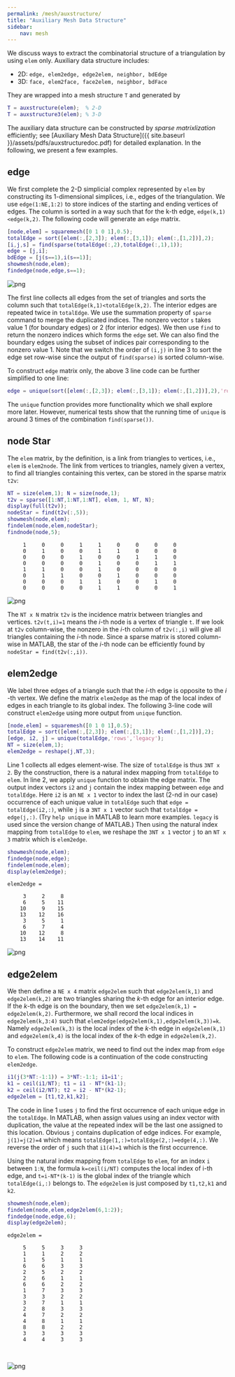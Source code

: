 ```yaml
---
permalink: /mesh/auxstructure/
title: "Auxiliary Mesh Data Structure"
sidebar:
    nav: mesh
---
```



We discuss ways to extract the combinatorial structure of a triangulation by using `elem`  only. Auxiliary data structure includes: 
- 2D: `edge, elem2edge, edge2elem, neighbor, bdEdge`
- 3D: `face, elem2face, face2elem, neighbor, bdFace`

They are wrapped into a mesh structure `T` and generated by
```matlab
T = auxstructure(elem);  % 2-D
T = auxstructure3(elem); % 3-D
```

The auxiliary data structure can be constructed by *sparse matrixlization* efficiently; see [Auxiliary Mesh Data Structure]({{ site.baseurl }}/assets/pdfs/auxstructuredoc.pdf) for detailed explanation. In the following, we present a few examples.

## edge
We first complete the 2-D simplicial complex represented by `elem` by constructing its 1-dimensional simplices, i.e., edges of the triangulation. We use `edge(1:NE,1:2)` to store indices of the starting and ending vertices of edges. The column is sorted in a way such that for the k-th edge, `edge(k,1)<edge(k,2)`. The following code will generate an `edge` matrix. 

```matlab
[node,elem] = squaremesh([0 1 0 1],0.5);
totalEdge = sort([elem(:,[2,3]); elem(:,[3,1]); elem(:,[1,2])],2);
[i,j,s] = find(sparse(totalEdge(:,2),totalEdge(:,1),1));
edge = [j,i]; 
bdEdge = [j(s==1),i(s==1)];
showmesh(node,elem);
findedge(node,edge,s==1);
```




![png]({{site.baseurl}}/assets/images/mesh/auxstructuredoc_4_0.png)
    


The first line collects all edges from the set of triangles and sorts the column such that `totalEdge(k,1)<totalEdge(k,2)`. The interior edges are repeated twice in `totalEdge`. We use the summation property of `sparse` command to merge the duplicated indices. The nonzero vector `s` takes value 1 (for boundary edges) or 2 (for interior edges). We then use `find` to return the nonzero indices which forms the `edge` set. We can also find the boundary edges using the subset of indices pair corresponding to the nonzero value 1. Note that we switch the order of `(i,j)` in line 3 to sort the edge set row-wise since the output of `find(sparse)` is sorted column-wise. 

To construct `edge` matrix only, the above 3 line code can be further simplified to one line:

````matlab
edge = unique(sort([elem(:,[2,3]); elem(:,[3,1]); elem(:,[1,2])],2),'rows');
````

The `unique` function provides more functionality which we shall explore more later. However, numerical tests show that the running time of `unique` is around 3 times of the combination `find(sparse())`. 

## node Star

The `elem` matrix, by the definition, is a link from triangles to vertices, i.e., `elem` is `elem2node`. The link from vertices to triangles, namely given a vertex, to find all triangles containing this vertex, can be stored in the sparse matrix `t2v`:


```matlab
NT = size(elem,1); N = size(node,1);
t2v = sparse([1:NT,1:NT,1:NT], elem, 1, NT, N);
display(full(t2v));
nodeStar = find(t2v(:,5));
showmesh(node,elem);
findelem(node,elem,nodeStar);
findnode(node,5);
```

         1     0     0     1     1     0     0     0     0
         0     1     0     0     1     1     0     0     0
         0     0     0     1     0     0     1     1     0
         0     0     0     0     1     0     0     1     1
         1     1     0     0     1     0     0     0     0
         0     1     1     0     0     1     0     0     0
         0     0     0     1     1     0     0     1     0
         0     0     0     0     1     1     0     0     1




![png]({{site.baseurl}}/assets/images/mesh/auxstructuredoc_8_1.png)
    


The `NT x N` matrix `t2v` is the incidence matrix between triangles and vertices. `t2v(t,i)=1` means the $i$​​-th node is a vertex of triangle `t`. If we look at `t2v` column-wise, the nonzero in the $i$-th column of `t2v(:,i)` will give all triangles containing the $i$-th node. Since a sparse matrix is stored column-wise in MATLAB, the star of the $i$​​-th node can be efficiently found by `nodeStar = find(t2v(:,i))`.

## elem2edge

We label three edges of a triangle such that the $i$​-th edge is opposite to the $i$​-th vertex. We define the matrix `elem2edge` as the map of the local index of edges in each triangle to its global index. The following 3-line code will construct `elem2edge` using more output from `unique` function.

```matlab
[node,elem] = squaremesh([0 1 0 1],0.5);
totalEdge = sort([elem(:,[2,3]); elem(:,[3,1]); elem(:,[1,2])],2);
[edge, i2, j] = unique(totalEdge,'rows','legacy');
NT = size(elem,1);
elem2edge = reshape(j,NT,3);
```

Line 1 collects all edges element-wise. The size of `totalEdge` is thus `3NT x 2`. By the construction, there is a natural index mapping from `totalEdge` to `elem`. In line 2, we apply `unique` function to obtain the edge matrix. The output index vectors `i2` and `j` contain the index mapping between `edge` and `totalEdge`. Here `i2` is an `NE x 1` vector to index the last (2-nd in our case) occurrence of each unique value in `totalEdge` such that `edge = totalEdge(i2,:)`, while `j` is a `3NT x 1` vector such that `totalEdge = edge(j,:)`. (Try `help unique` in MATLAB to learn more examples. `legacy` is used since the version change of MATLAB.) Then using the natural index mapping from `totalEdge` to `elem`, we reshape the `3NT x 1` vector `j` to an `NT x 3` matrix which is `elem2edge`.


```matlab
showmesh(node,elem);
findedge(node,edge);
findelem(node,elem);
display(elem2edge);
```


    elem2edge =
    
         3     2     8
         6     5    11
        10     9    15
        13    12    16
         3     5     1
         6     7     4
        10    12     8
        13    14    11




![png]({{site.baseurl}}/assets/images/mesh/auxstructuredoc_13_1.png)
    


## edge2elem

We then define a `NE x 4` matrix `edge2elem` such that `edge2elem(k,1)` and `edge2elem(k,2)` are two triangles sharing the $k$​​​-th edge for an interior edge. If the $k$​​​-th edge is on the boundary, then we set `edge2elem(k,1) = edge2elem(k,2)`. Furthermore, we shall record the local indices in `edge2elem(k,3:4)` such that `elem2edge(edge2elem(k,1),edge2elem(k,3))=k`. Namely  `edge2elem(k,3)` is the local index of the $k$​​​-th edge in `edge2elem(k,1)` and `edge2elem(k,4)` is the local index of the $k$​​​-th edge in `edge2elem(k,2)`. 

To construct `edge2elem` matrix, we need to find out the index map from `edge` to `elem`. The following code is a continuation of the code constructing `elem2edge`.

```matlab
i1(j(3*NT:-1:1)) = 3*NT:-1:1; i1=i1';
k1 = ceil(i1/NT); t1 = i1 - NT*(k1-1);
k2 = ceil(i2/NT); t2 = i2 - NT*(k2-1);
edge2elem = [t1,t2,k1,k2];
```

The code in line 1 uses `j` to find the first occurrence of each unique edge in the `totalEdge`. In MATLAB, when assign values using an index vector with duplication, the value at the repeated index will be the last one assigned to this location. Obvious `j` contains duplication of edge indices. For example, `j(1)=j(2)=4` which means `totalEdge(1,:)=totalEdge(2,:)=edge(4,:)`. We reverse the order of `j` such that `i1(4)=1` which is the first occurrence.

Using the natural index mapping from `totalEdge` to `elem`, for an index `i` between `1:N`, the formula `k=ceil(i/NT)` computes the local index of i-th edge, and `t=i-NT*(k-1)` is the global index of the triangle which `totalEdge(i,:)` belongs to. The `edge2elem` is just composed by `t1,t2,k1` and `k2`.


```matlab
showmesh(node,elem);
findelem(node,elem,edge2elem(6,1:2));
findedge(node,edge,6);
display(edge2elem);
```


    edge2elem =
    
         5     5     3     3
         1     1     2     2
         1     5     1     1
         6     6     3     3
         2     5     2     2
         2     6     1     1
         6     6     2     2
         1     7     3     3
         3     3     2     2
         3     7     1     1
         2     8     3     3
         4     7     2     2
         4     8     1     1
         8     8     2     2
         3     3     3     3
         4     4     3     3


​    

![png]({{site.baseurl}}/assets/images/mesh/auxstructuredoc_17_1.png)

